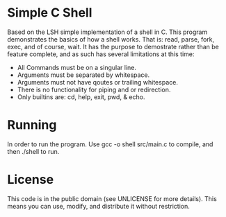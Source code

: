 # Simple C Shell
Based on the LSH simple implementation of a shell in C. This program demonstrates the basics of how a shell works. That is: read, parse, fork, exec, and of course, wait. It has the purpose to demostrate rather than be feature complete, and as such has several limitations at this time:

+ All Commands must be on a singular line.
+ Arguments must be separated by whitespace.
+ Arguments must not have qoutes or trailing whitespace.
+ There is no functionality for piping and or redirection.
+ Only builtins are: cd, help, exit, pwd, & echo.

# Running
In order to run the program. Use gcc -o shell src/main.c to compile, and then ./shell to run.

# License
This code is in the public domain (see UNLICENSE for more details). This means you can use, modify, and distribute it without restriction.
